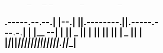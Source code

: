               __     __ __            __               __ 
.-----.--.--.|  |--.|  |__|.--------.|__|.-----.---.-.|  |
|__ --|  |  ||  _  ||  |  ||        ||  ||     |  _  ||  |
|_____|_____||_____||__|__||__|__|__||__||__|__|___._||__|
==========================================================